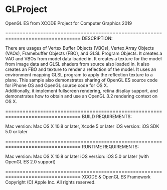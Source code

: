 # GLProject
OpenGL ES from XCODE Project for Computer Graphics 2019

================================================================================
DESCRIPTION:

There are usages of 
Vertex Buffer Objects (VBOs), Vertex Array Objects (VAOs),  Framebuffer Objects 
(FBO), and GLSL Program Objects.  It creates a VAO and VBOs from model data 
loaded in.  It creates a texture for the model from image data and GLSL shaders 
from source also loaded in.   It also creates an FBO and texture to render a 
reflection of the model.  It uses an environment mapping GLSL program to apply 
the reflection texture to a plane.  This sample also demonstrates sharing of 
OpenGL ES source code for iPhone OS and OpenGL source code for OS X.  
Additionally, it implement fullscreen rendering, retina display support, and
demonstrates how to obtain and use an OpenGL 3.2 rendering context on OS X.

================================================================================
BUILD REQUIREMENTS:

Mac version: Mac OS X 10.8 or later, Xcode 5 or later
iOS version: iOS SDK 5.0 or later

================================================================================
RUNTIME REQUIREMENTS:

Mac version: Mac OS X 10.8 or later
iOS version: iOS 5.0 or later (with OpenGL ES 2.0 support) 

================================================================================
XCODE & OpenGL ES Framework
Copyright (C)  Apple Inc. All rights reserved.
